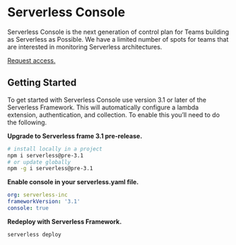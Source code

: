 <!--
title: Overview
menuText: Overview
description: 
menuOrder: 1
-->

# Serverless Console

Serverless Console is the next generation of control plan for Teams building as
Serverless as Possible. We have a limited number of spots for teams that are
interested in monitoring Serverless architectures. 

[Request access.](https://www.serverless.com/console ) 

## Getting Started

To get started with Serverless Console use version 3.1 or later of the
Serverless Framework. This will automatically configure a lambda extension,
authentication, and collection. To enable this you’ll need to do the following.

**Upgrade to Serverless frame 3.1 pre-release.**

```bash
# install locally in a project
npm i serverless@pre-3.1
# or update globally
npm -g i serverless@pre-3.1
```

**Enable console in your serverless.yaml file.**

```yaml
org: serverless-inc
frameworkVersion: '3.1'
console: true
```

**Redeploy with Serverless Framework.**

```bash
serverless deploy
```
